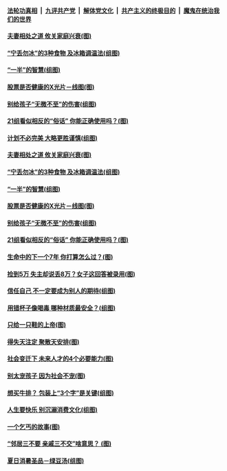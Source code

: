 

####  [法轮功真相](../../../../basic/blob/master/README.md?t=08012002) &nbsp;|&nbsp; [九评共产党](../../../../9ping.md/blob/master/README.md?t=08012002) &nbsp;|&nbsp; [解体党文化](../../../../jtdwh.md/blob/master/README.md?t=08012002)  &nbsp;|&nbsp; [共产主义的终极目的](../../../../gczydzjmd.md/blob/master/README.md?t=08012002) &nbsp;|&nbsp; [魔鬼在统治我们的世界](../../../../mgztzwmdsj.md/blob/master/README.md?t=08012002) 

#### [夫妻相处之道 攸关家庭兴衰(图)](../pages/p8/941544.md?t=08012002) 

#### [“宁丢勿冰”的3种食物 及冰箱调温法(组图)](../pages/p8/941474.md?t=08012002) 

#### [“一半”的智慧(组图)](../pages/p8/941372.md?t=08012002) 

#### [股票是否健康的X光片－线图(图)](../pages/p8/941444.md?t=08012002) 

#### [别给孩子“无微不至”的伤害(组图)](../pages/p8/941358.md?t=08012002) 

#### [21组看似相反的“俗话” 你能正确使用吗？(图)](../pages/p8/940817.md?t=08012002) 

#### [计划不必完美 大略更胜谨慎(组图)](../pages/p8/941550.md?t=08012002) 

#### [夫妻相处之道 攸关家庭兴衰(图)](../pages/p8/941544.md?t=08012002) 

#### [“宁丢勿冰”的3种食物 及冰箱调温法(组图)](../pages/p8/941474.md?t=08012002) 

#### [“一半”的智慧(组图)](../pages/p8/941372.md?t=08012002) 

#### [股票是否健康的X光片－线图(图)](../pages/p8/941444.md?t=08012002) 

#### [别给孩子“无微不至”的伤害(组图)](../pages/p8/941358.md?t=08012002) 

#### [21组看似相反的“俗话” 你能正确使用吗？(图)](../pages/p8/940817.md?t=08012002) 

#### [生命中的下一个7年 你打算怎么过？(图)](../pages/p8/941164.md?t=08012002) 

#### [捡到5万 失主却说丢8万？女子这回答被录用(图)](../pages/p8/941335.md?t=08012002) 

#### [信任自己 不一定要成为别人的期待(组图)](../pages/p8/941322.md?t=08012002) 

#### [用错杯子像喝毒 哪种材质最安全？(组图)](../pages/p8/941320.md?t=08012002) 

#### [只给一只鞋的上帝(图)](../pages/p8/941178.md?t=08012002) 

#### [得失天注定 聚散天安排(图)](../pages/p8/941237.md?t=08012002) 

#### [社会变迁下 未来人才的4个必要能力(图)](../pages/p8/941222.md?t=08012002) 

#### [别太宠孩子 因为社会不宠(图)](../pages/p8/941205.md?t=08012002) 

#### [想买牛排？ 包装上“3个字”是关键(组图)](../pages/p8/941165.md?t=08012002) 

#### [人生要快乐 别沉溺消费文化(组图)](../pages/p8/941063.md?t=08012002) 

#### [一个乞丐的故事(图)](../pages/p8/913127.md?t=08012002) 

#### [“邻居三不要 亲戚三不交”啥意思？&nbsp;(图)](../pages/p8/940814.md?t=08012002) 

#### [夏日消暑圣品－绿豆汤(组图)](../pages/p8/940796.md?t=08012002) 

